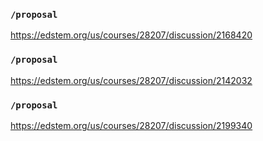 ### `/proposal`
https://edstem.org/us/courses/28207/discussion/2168420
### `/proposal`
https://edstem.org/us/courses/28207/discussion/2142032
### `/proposal`
https://edstem.org/us/courses/28207/discussion/2199340
